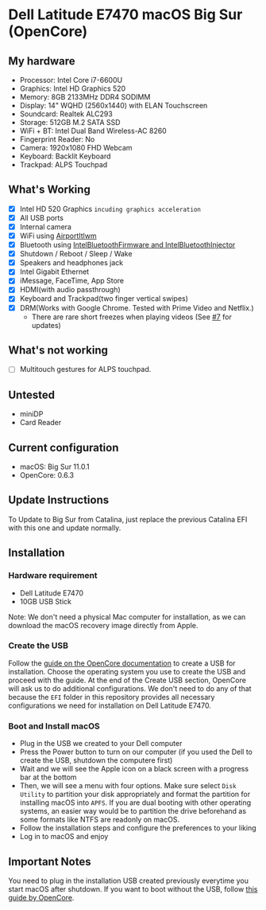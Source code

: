 # Dell Latitude E7470 macOS Big Sur (OpenCore)

## My hardware

* Processor: Intel Core i7-6600U
* Graphics: Intel HD Graphics 520
* Memory: 8GB 2133MHz DDR4 SODIMM
* Display: 14" WQHD (2560x1440) with ELAN Touchscreen
* Soundcard: Realtek ALC293
* Storage: 512GB M.2 SATA SSD
* WiFi + BT: Intel Dual Band Wireless-AC 8260
* Fingerprint Reader: No
* Camera: 1920x1080 FHD Webcam
* Keyboard: Backlit Keyboard
* Trackpad: ALPS Touchpad

## What's Working

- [x] Intel HD 520 Graphics `incuding graphics acceleration`
- [x] All USB ports
- [x] Internal camera
- [x] WiFi using [AirportItlwm](https://github.com/OpenIntelWireless/itlwm)
- [x] Bluetooth using [IntelBluetoothFirmware and IntelBluetoothInjector](https://github.com/OpenIntelWireless/IntelBluetoothFirmware)
- [x] Shutdown / Reboot / Sleep / Wake
- [x] Speakers and headphones jack
- [x] Intel Gigabit Ethernet
- [x] iMessage, FaceTime, App Store
- [x] HDMI(with audio passthrough)
- [x] Keyboard and Trackpad(two finger vertical swipes)
- [x] DRM(Works with Google Chrome. Tested with Prime Video and Netflix.)
  - There are rare short freezes when playing videos (See [#7](https://github.com/adityabakare/macOS-Dell-Latitude-E7470/issues/7) for updates)

## What's not working

- [ ] Multitouch gestures for ALPS touchpad.

## Untested

* miniDP
* Card Reader

## Current configuration

* macOS: Big Sur 11.0.1
* OpenCore: 0.6.3

## Update Instructions

To Update to Big Sur from Catalina, just replace the previous Catalina EFI with this one and update normally.

## Installation

### Hardware requirement

* Dell Latitude E7470
* 10GB USB Stick

Note: We don't need a physical Mac computer for installation, as we can download the macOS recovery image directly from Apple.

### Create the USB

Follow the [guide on the OpenCore documentation](https://dortania.github.io/OpenCore-Install-Guide/installer-guide/) to create a USB for installation. Choose the operating system you use to create the USB and proceed with the guide. At the end of the Create USB section, OpenCore will ask us to do additional configurations. We don't need to do any of that because the `EFI` folder in this repository provides all necessary configurations we need for installation on Dell Latitude E7470.

### Boot and Install macOS

* Plug in the USB we created to your Dell computer
* Press the Power button to turn on our computer (if you used the Dell to create the USB, shutdown the computere first)
* Wait and we will see the Apple icon on a black screen with a progress bar at the bottom
* Then, we will see a menu with four options. Make sure select `Disk Utility` to partition your disk appropriately and format the partition for installing macOS into `APFS`. If you are dual booting with other operating systems, an easier way would be to partition the drive beforehand as some formats like NTFS are readonly on macOS.
* Follow the installation steps and configure the preferences to your liking
* Log in to macOS and enjoy

## Important Notes

You need to plug in the installation USB created previously everytime you start macOS after shutdown. If you want to boot without the USB, follow [this guide by OpenCore](https://dortania.github.io/OpenCore-Post-Install/universal/oc2hdd.html#grabbing-opencore-off-the-usb).


